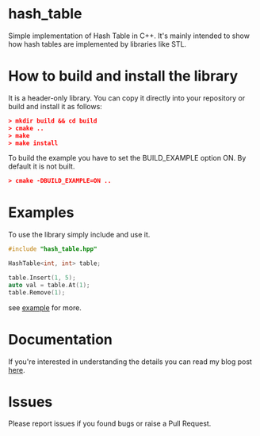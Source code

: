 # hash_table
Simple implementation of Hash Table in C++. It's mainly intended to show how hash tables are implemented by libraries like STL.

# How to build and install the library
It is a header-only library. You can copy it directly into your repository or build and install it as follows:
```cmake
> mkdir build && cd build
> cmake ..
> make
> make install
```

To build the example you have to set the BUILD_EXAMPLE option ON. By default it is not built.
```cmake
> cmake -DBUILD_EXAMPLE=ON ..
```
# Examples
To use the library simply include and use it. 
```cpp
#include "hash_table.hpp"

HashTable<int, int> table;

table.Insert(1, 5);
auto val = table.At(1);
table.Remove(1);

```
see [example](example/main.cpp) for more.

# Documentation
If you're interested in understanding the details you can read my blog post [here](https://medium.com/@debby-nirwan/how-to-implement-hash-tables-in-c-e9ee0e320c53).

# Issues
Please report issues if you found bugs or raise a Pull Request.
